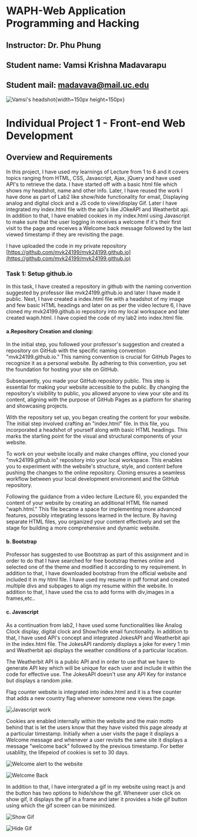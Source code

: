 # WAPH-Web Application Programming and Hacking

## Instructor: Dr. Phu Phung

## Student name: Vamsi Krishna Madavarapu

## Student mail: madavava@mail.uc.edu

![Vamsi's headshot](assets/img/hero-bg.jpg){width=150px height=150px}

# Individual Project 1 - Front-end Web Development 

## Overview and Requirements 

In this project, I have used my learnings of Lecture from 1 to 6 and it covers topics ranging from HTML, CSS, Javascript, Ajax, jQuery and have used API's to retrieve the data. I have started off with a basic html file which shows my headshot, name and other info.  Later, I have reused the work I have done as part of Lab2 like show/hide functionality for email, Displaying analog and digital clock and a JS code to view/display Gif. Later I have integrated my index.html file with the api's like JOkeAPI and Weatherbit api. In addition to that, I have enabled cookies in my index.html using Javascript to make sure that the user logging in receives a welcome if it's their first visit to the page and receives a Welcome back message followed by the last viewed timestamp if they are revisiting the page.

I have uploaded the code in my private repository [https://github.com/mvk24199/mvk24199.github.io](https://github.com/mvk24199/mvk24199.github.io)



### Task 1: Setup github.io

In this task, I have created a repository in github with the naming convention suggested by professor like mvk24199.github.io and later I have made it public. Next, I have created a index.html file with a headshot of my image and few basic HTML headings and later on as per the video lecture 6, I have cloned my mvk24199.github.io repository into my local workspace and later created waph.html. I have copied the code of my lab2 into index.html file. 

#### a.Repository Creation and cloning:
   In the initial step, you followed your professor's suggestion and created a repository on GitHub with the specific naming convention "mvk24199.github.io." This naming convention is crucial for GitHub Pages to recognize it as a personal website. By adhering to this convention, you set the foundation for hosting your site on GitHub.

   Subsequently, you made your GitHub repository public. This step is essential for making your website accessible to the public. By changing the repository's visibility to public, you allowed anyone to view your site and its content, aligning with the purpose of GitHub Pages as a platform for sharing and showcasing projects.

   With the repository set up, you began creating the content for your website. The initial step involved crafting an "index.html" file. In this file, you incorporated a headshot of yourself along with basic HTML headings. This marks the starting point for the visual and structural components of your website.

   To work on your website locally and make changes offline, you cloned your "mvk24199.github.io" repository into your local workspace. This enables you to experiment with the website's structure, style, and content before pushing the changes to the online repository. Cloning ensures a seamless workflow between your local development environment and the GitHub repository.

   Following the guidance from a video lecture (Lecture 6), you expanded the content of your website by creating an additional HTML file named "waph.html." This file became a space for implementing more advanced features, possibly integrating lessons learned in the lecture. By having separate HTML files, you organized your content effectively and set the stage for building a more comprehensive and dynamic website.


####  b. Bootstrap

Professor has suggested to use Bootstrap as part of this assignment and in order to do that I have searched for free bootstrap themes online and selected one of the theme and modified it according to my requirement. In addition to that, I have downloaded bootstrap from the official website and included it in my html file. I have used my resume in pdf format and created multiple divs and subpages to align my resume within the website. In addition to that, I have used the css to add forms with div,images in a frames,etc..

#### c. Javascript

As a continuation from lab2, I have used some functionalities like Analog Clock display, digital clock and Show/hide email functionality. In addition to that, I have used API's concept and integrated JokesAPI and Weatherbit api in the index.html file. The JokesAPI randomly displays a joke for every 1 min and Weatherbit api displays the weather conditions of a particular location.

The Weatherbit API is a public API and in order to use that we have to generate API key which will be unique for each user and include it within the code for effective use. The JokesAPI doesn't use any API Key for instance but displays a random joke.

Flag counter website is integrated into index.html and it is a free counter that adds a new country flag whenever someone new views the page. 

![Javascript work](assets/img/SS0.png)

Cookies are enabled internally within the website and the main motto behind that is let the users know that they have visited this page already at a particular timestamp. Initially when a user visits the page it displays a Welcome message and whenever a user revisits the same site it displays a message "welcome back" followed by the previous timestamp. For better usablilty, the lifepeiod of cookies is set to 30 days.


![Welcome alert to the website](assets/img/SS1.png)

![Welcome Back](assets/img/SS2.png)

In addition to that, I have intergrated a gif in my website using react js and the button has two options to hide/show the gif. Whenever user click on show gif, it displays the gif in a frame and later it provides a hide gif button using which the gif screen can be minimized.

![Show Gif](assets/img/SS3.png)

![Hide Gif](assets/img/SS4.png)